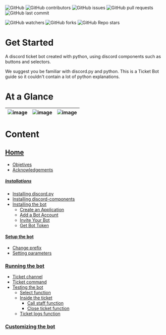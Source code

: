 ![GitHub](https://img.shields.io/github/license/astrxnomo/discord-ticket-bot-py?style=flat-square)
![GitHub contributors](https://img.shields.io/github/contributors/astrxnomo/discord-ticket-bot-py?color=gree&style=flat-square)
![GitHub issues](https://img.shields.io/github/issues/astrxnomo/discord-ticket-bot-py?style=flat-square)
![GitHub pull requests](https://img.shields.io/github/issues-pr/astrxnomo/discord-ticket-bot-py?style=flat-square)
![GitHub last commit](https://img.shields.io/github/last-commit/astrxnomo/discord-ticket-bot-py?style=flat-square)

![GitHub watchers](https://img.shields.io/github/watchers/astrxnomo/discord-ticket-bot-py?color=purple&style=flat-square)
![GitHub forks](https://img.shields.io/github/forks/astrxnomo/discord-ticket-bot-py?style=flat-square)
![GitHub Repo stars](https://img.shields.io/github/stars/astrxnomo/discord-ticket-bot-py?color=yellow&style=flat-square)


# Get Started
A discord ticket bot created with python, using discord components such as buttons and selectors.

We suggest you be familiar with discord.py and python. This is a Ticket Bot guide so it couldn't contain a lot of python explanations.

# At a Glance

![image](https://user-images.githubusercontent.com/75272665/174901958-4f166dcc-6da2-46c2-abde-28584b9e04bf.png) | ![image](https://user-images.githubusercontent.com/75272665/174902495-92a9c746-608e-416f-be21-94172d3cb799.png) | ![image](https://user-images.githubusercontent.com/75272665/174902136-5b092a47-75f9-45c3-a63b-824f49e2cb83.png)
:-------------------------:|:-------------------------:|:-------------------------:



# Content

## [Home](https://github.com/astrxnomo/discord-ticket-bot-py/wiki)
- [Objetives](https://github.com/astrxnomo/discord-ticket-bot-py/wiki#objetives)
- [Acknowledgements](https://github.com/astrxnomo/discord-ticket-bot-py/wiki#acknowledgements)
##### [Installations](https://github.com/astrxnomo/discord-ticket-bot-py/wiki/Installations)
- [Installing discord.py](https://github.com/astrxnomo/discord-ticket-bot-py/wiki/Installations#installing-discordpy)
- [Installing discord-components](https://github.com/astrxnomo/discord-ticket-bot-py/wiki/Installations#installing-discord-components)
- [Installing the bot](https://github.com/astrxnomo/discord-ticket-bot-py/wiki/Installations#installing-the-bot)
  - [Create an Application](https://github.com/astrxnomo/discord-ticket-bot-py/wiki/Installations#create-an-application)
  - [Add a Bot Account](https://github.com/astrxnomo/discord-ticket-bot-py/wiki/Installations#add-a-bot-account)
  - [Invite Your Bot](https://github.com/astrxnomo/discord-ticket-bot-py/wiki/Installations#invite-your-bot)
  - [Get Bot Token](https://github.com/astrxnomo/discord-ticket-bot-py/wiki/Installations#get-bot-token)
#### [Setup the bot](https://github.com/astrxnomo/discord-ticket-bot-py/wiki/Setup-the-bot)
  - [Change prefix](https://github.com/astrxnomo/discord-ticket-bot-py/wiki/Setup-the-bot#change-prefix)
  - [Setting parameters](https://github.com/astrxnomo/discord-ticket-bot-py/wiki/Setup-the-bot#setting-parameters)
### [Running the bot](https://github.com/astrxnomo/discord-ticket-bot-py/wiki/Running-the-bot)
  - [Ticket channel](https://github.com/astrxnomo/discord-ticket-bot-py/wiki/Running-the-bot#ticket-channel)
  - [Ticket command](https://github.com/astrxnomo/discord-ticket-bot-py/wiki/Running-the-bot#ticket-command)
  - [Testing the bot](https://github.com/astrxnomo/discord-ticket-bot-py/wiki/Running-the-bot#testing-the-bot)
    - [Select function](https://github.com/astrxnomo/discord-ticket-bot-py/wiki/Running-the-bot#select-function)
    - [Inside the ticket](https://github.com/astrxnomo/discord-ticket-bot-py/wiki/Running-the-bot#inside-the-ticket)
      - [Call staff function](https://github.com/astrxnomo/discord-ticket-bot-py/wiki/Running-the-bot#call-staff-function)
      - [Close ticket function](https://github.com/astrxnomo/discord-ticket-bot-py/wiki/Running-the-bot#close-ticket-function)
    - [Ticket logs function](https://github.com/astrxnomo/discord-ticket-bot-py/wiki/Running-the-bot#ticket-logs)
### [Customizing the bot](https://github.com/astrxnomo/discord-ticket-bot-py/wiki/Customizing-the-bot)
